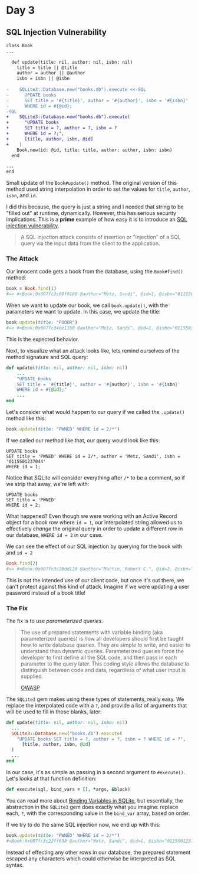 # Day 3

## SQL Injection Vulnerability

```diff
class Book
...
        
  def update(title: nil, author: nil, isbn: nil)
    title = title || @title
    author = author || @author
    isbn = isbn || @isbn
    
-    SQLite3::Database.new("books.db").execute <<-SQL
-      UPDATE books  
-      SET title = '#{title}', author = '#{author}', isbn = '#{isbn}'
-      WHERE id = #{@id};
-SQL
+    SQLite3::Database.new("books.db").execute(
+      "UPDATE books  
+      SET title = ?, author = ?, isbn = ?
+      WHERE id = ?;",
+      [title, author, isbn, @id]
+    )
    Book.new(id: @id, title: title, author: author, isbn: isbn)
  end

...
end
```

Small update of the `Book#update()` method.  The original version of this method used string interpolation in order to set the values for `title`, `author`, `isbn`, and `id`. 

I did this because, the query is just a string and I needed that string to be "filled out" at runtime, dynamically. However, this has serious security implications. This is a  **prime** example of how easy it is to introduce an [SQL injection vulnerability](https://www.owasp.org/index.php/SQL_Injection). 

> A SQL injection attack consists of insertion or "injection" of a SQL query via the input data from the client to the application.

###  The Attack

Our innocent code gets a book from the database, using the `Book#find()` method:

```ruby
book = Book.find(1)
#=> #<Book:0x007fc3c00f9160 @author="Metz, Sandi", @id=1, @isbn="0115501237044", @title="Practical Object-Oriented Design in Ruby">
```

When we want to update our book, we call `book.update()`, with the parameters we want to update. In this case, we update the title:

```ruby
book.update(title: "POODR")
#=> #<Book:0x007fc34ee1160 @author="Metz, Sandi", @id=1, @isbn="0115501237044", @title="POODR">
```

This is the expected behavior.

Next, to visualize what an attack looks like, lets remind ourselves of the method signature and SQL query:

```ruby
def update(title: nil, author: nil, isbn: nil)
    ...
	"UPDATE books  
	SET title = '#{title}', author = '#{author}', isbn = '#{isbn}'
	WHERE id = #{@id};"
	...
end
```

Let's consider what would happen to our query if we called the `.update()` method like this:

```ruby
book.update(title: "PWNED' WHERE id = 2/*")
```

If we called our method like that, our query would look like this:

```sqlite
UPDATE books 
SET title = 'PWNED' WHERE id = 2/*, author = 'Metz, Sandi', isbn = '0115501237044' 
WHERE id = 1;
```

Notice that SQLite will consider everything after `/*` to be a comment, so if we strip that away, we're left with:

```sqlite
UPDATE books
SET title = 'PWNED'
WHERE id = 2;
```

What happened? Even though we were working with an Active Record object for a book row where `id = 1`, our interpolated string allowed us to effectively _change_ the original query in order to update a different row in our database, `WHERE id = 2` in our case. 

We can see the effect of our SQL injection by querying for the book with and `id = 2`

```ruby
Book.find(2)
#=> #<Book:0x007fc3c20dd120 @author="Martin, Robert C.", @id=2, @isbn="0187123641198", @title="PWNED">
```

This is not the intended use of our client code, but once it's out there, we can't protect against this kind of attack. Imagine if we were updating a user password instead of a book title!

### The Fix

The fix is to use _parameterized queries_. 

> The use of prepared statements with variable binding (aka parameterized queries) is how all developers should first be taught how to write database queries. They are simple to write, and easier to understand than dynamic queries. Parameterized queries force the developer to first define all the SQL code, and then pass in each parameter to the query later. This coding style allows the database to distinguish between code and data, regardless of what user input is supplied. 
>
> [OWASP](https://www.owasp.org/index.php/SQL_Injection_Prevention_Cheat_Sheet#Defense_Option_1:_Prepared_Statements_.28Parameterized_Queries.29)

The `SQLite3` gem makes using these types of statements, really easy. We replace the interpolated code with a `?`, and provide a list of arguments that will be used to fill in those blanks, later:

```ruby
def update(title: nil, author: nil, isbn: nil)
  ...
  SQLite3::Database.new("books.db").execute(
    "UPDATE books SET title = ?, author = ?, isbn = ? WHERE id = ?",
      [title, author, isbn, @id]
  )
  ...
end
```

In our case, it's as simple as passing in a second argument to `#execute()`. Let's looks at that function definition:

```ruby
def execute(sql, bind_vars = [], *args, &block)
```

You can read more about [Binding Variables in SQLite](https://sqlite.org/c3ref/bind_blob.html), but essentially, the abstraction in the `SQLite3` gem does exactly what you imagine: replace each, `?`, with the corresponding value in the  `bind_var` array, based on order.

If we try to do the same SQL injection now, we end up with this:

```ruby
book.update(title: "PWNED' WHERE id = 2/*")
#<Book:0x007fc3c22ff638 @author="Metz, Sandi", @id=1, @isbn="0115501237044", @title="PWNED' WHERE id = 2/*">
```

Instead of effecting any other rows in our database, the prepared statement escaped any characters which could otherwise be interpreted as SQL syntax.

